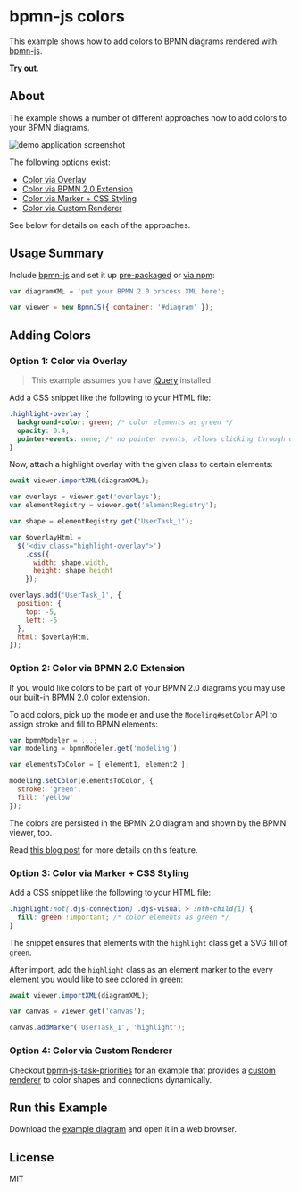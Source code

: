 
# bpmn-js colors

This example shows how to add colors to BPMN diagrams rendered with [bpmn-js](https://github.com/bpmn-io/bpmn-js).

[__Try out__](https://cdn.staticaly.com/gh/bpmn-io/bpmn-js-examples/master/colors/index.html).


## About

The example shows a number of different approaches how to add colors to your BPMN diagrams.

![demo application screenshot](./screenshot.png "Screenshot of the example application")

The following options exist:

* [Color via Overlay](#option-1-color-via-overlay)
* [Color via BPMN 2.0 Extension](#option-2-color-via-bpmn-20-extension)
* [Color via Marker + CSS Styling](#option-3-color-via-marker--css-styling)
* [Color via Custom Renderer](#option-4-color-via-custom-renderer)

See below for details on each of the approaches.


## Usage Summary

Include [bpmn-js](https://github.com/bpmn-io/bpmn-js) and set it up [pre-packaged](../pre-packaged) or [via npm](../bundling):


```javascript
var diagramXML = 'put your BPMN 2.0 process XML here';

var viewer = new BpmnJS({ container: '#diagram' });
```


## Adding Colors

### Option 1: Color via Overlay

> This example assumes you have [jQuery](http://jquery.com/) installed.

Add a CSS snippet like the following to your HTML file:

```css
.highlight-overlay {
  background-color: green; /* color elements as green */
  opacity: 0.4;
  pointer-events: none; /* no pointer events, allows clicking through onto the element */
}
```

Now, attach a highlight overlay with the given class to certain elements:

```javascript
await viewer.importXML(diagramXML);

var overlays = viewer.get('overlays');
var elementRegistry = viewer.get('elementRegistry');

var shape = elementRegistry.get('UserTask_1');

var $overlayHtml =
  $('<div class="highlight-overlay">')
    .css({
      width: shape.width,
      height: shape.height
    });

overlays.add('UserTask_1', {
  position: {
    top: -5,
    left: -5
  },
  html: $overlayHtml
});
```


### Option 2: Color via BPMN 2.0 Extension

If you would like colors to be part of your BPMN 2.0 diagrams you may use our built-in BPMN 2.0 color extension.

To add colors, pick up the modeler and use the `Modeling#setColor` API to assign stroke and fill to BPMN elements:

```javascript
var bpmnModeler = ...;
var modeling = bpmnModeler.get('modeling');

var elementsToColor = [ element1, element2 ];

modeling.setColor(elementsToColor, {
  stroke: 'green',
  fill: 'yellow'
});
```

The colors are persisted in the BPMN 2.0 diagram and shown by the BPMN viewer, too.

Read [this blog post](https://bpmn.io/blog/posts/2016-colors-bpmn-js.html) for more details on this feature.


### Option 3: Color via Marker + CSS Styling

Add a CSS snippet like the following to your HTML file:

```css
.highlight:not(.djs-connection) .djs-visual > :nth-child(1) {
  fill: green !important; /* color elements as green */
}
```

The snippet ensures that elements with the `highlight` class get a SVG fill of `green`.

After import, add the `highlight` class as an element marker to the every element you would like to see colored in green:

```javascript
await viewer.importXML(diagramXML);

var canvas = viewer.get('canvas');

canvas.addMarker('UserTask_1', 'highlight');
```


### Option 4: Color via Custom Renderer

Checkout [bpmn-js-task-priorities](https://github.com/bpmn-io/bpmn-js-task-priorities) for an example that provides a [custom renderer](https://github.com/bpmn-io/bpmn-js-task-priorities/blob/master/lib/priorities/ColorRenderer.js) to color shapes and connections dynamically.


## Run this Example

Download the [example diagram](https://cdn.staticaly.com/gh/bpmn-io/bpmn-js-examples/master/colors/index.html) and open it in a web browser.


## License

MIT

